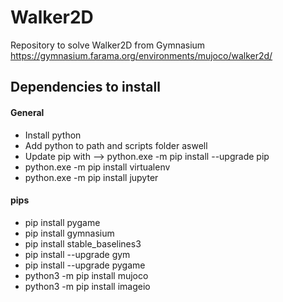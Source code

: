 # Walker2D
Repository to solve Walker2D from Gymnasium
https://gymnasium.farama.org/environments/mujoco/walker2d/


## Dependencies to install
#### General
- Install python
- Add python to path and scripts folder aswell
- Update pip with --> python.exe -m pip install --upgrade pip
- python.exe -m pip install virtualenv
- python.exe -m pip install jupyter

#### pips
- pip install pygame
- pip install gymnasium
- pip install stable_baselines3
- pip install --upgrade gym
- pip install --upgrade pygame
- python3 -m pip install mujoco
- python3 -m pip install imageio